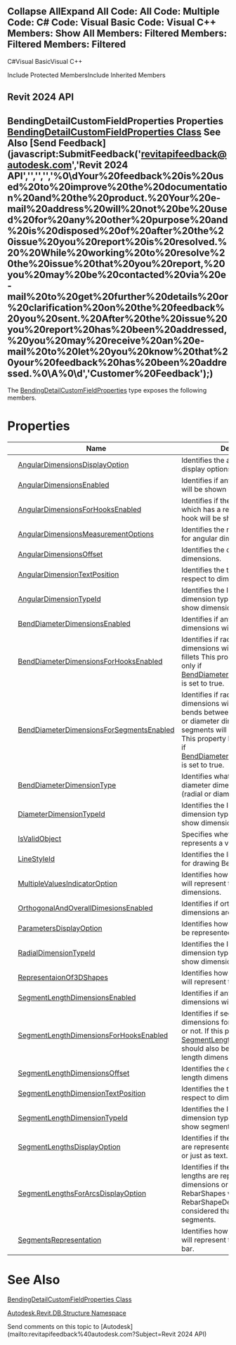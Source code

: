 ﻿

Collapse AllExpand All Code: All Code: Multiple Code: C# Code: Visual Basic Code: Visual C++  Members: Show All Members: Filtered Members: Filtered Members: Filtered   
---  
  
C#Visual BasicVisual C++

Include Protected MembersInclude Inherited Members

Revit 2024 API  
---  
BendingDetailCustomFieldProperties Properties  
[BendingDetailCustomFieldProperties Class](fca17725-1925-31a4-1a9b-c773c4329e46.md) See Also [Send Feedback](javascript:SubmitFeedback\('revitapifeedback@autodesk.com','Revit 2024 API','','','','%0\\dYour%20feedback%20is%20used%20to%20improve%20the%20documentation%20and%20the%20product.%20Your%20e-mail%20address%20will%20not%20be%20used%20for%20any%20other%20purpose%20and%20is%20disposed%20of%20after%20the%20issue%20you%20report%20is%20resolved.%20%20While%20working%20to%20resolve%20the%20issue%20that%20you%20report,%20you%20may%20be%20contacted%20via%20e-mail%20to%20get%20further%20details%20or%20clarification%20on%20the%20feedback%20you%20sent.%20After%20the%20issue%20you%20report%20has%20been%20addressed,%20you%20may%20receive%20an%20e-mail%20to%20let%20you%20know%20that%20your%20feedback%20has%20been%20addressed.%0\\A%0\\d','Customer%20Feedback'\);)  
---  
  
The [BendingDetailCustomFieldProperties](fca17725-1925-31a4-1a9b-c773c4329e46.md) type exposes the following members.

# Properties

|  | Name | Description |
| --- | --- | --- |
|  | [AngularDimensionsDisplayOption](5f7a04d5-121d-48fd-22c1-65cce420802f.md) | Identifies the angular dimensions display options. |
|  | [AngularDimensionsEnabled](8420ed02-5b86-dff2-4cc5-7c6307701762.md) | Identifies if any angular dimensions will be shown or not. |
|  | [AngularDimensionsForHooksEnabled](4c49bf38-1e61-a4fe-ebda-fd05e3b90e63.md) | Identifies if the angular dimensions which has a reference set on a hook will be shown or not. |
|  | [AngularDimensionsMeasurementOptions](8db4a4ff-0e1b-7615-6bac-f9536beef2b5.md) | Identifies the measurement option for angular dimensions. |
|  | [AngularDimensionsOffset](76094859-caa7-30ea-0e1c-cdd4725e2d7e.md) | Identifies the offset of the angular dimensions. |
|  | [AngularDimensionTextPosition](40a7f256-c68a-5f3b-9994-885c619b8e03.md) | Identifies the text position with respect to dimension line. |
|  | [AngularDimensionTypeId](9831ce4e-0bef-8e07-5260-32d8ecb80a3e.md) | Identifies the Id of the angular dimension type which is used to show dimensions. |
|  | [BendDiameterDimensionsEnabled](5e06f0e4-2980-403f-79d8-a58c70dd5a3e.md) | Identifies if any radial or diameter dimensions will be shown or not. |
|  | [BendDiameterDimensionsForHooksEnabled](6eb8246b-1b2d-5344-babd-4b0eea2c0990.md) | Identifies if radial or diameter dimensions will be shown for hook fillets This property has a meaning only if [BendDiameterDimensionsEnabled](5e06f0e4-2980-403f-79d8-a58c70dd5a3e.md) is set to true. |
|  | [BendDiameterDimensionsForSegmentsEnabled](f8d57ff5-95ad-1d65-edb9-73607167f668.md) | Identifies if radial or diameter dimensions will be shown for the bends between segments. Radial or diameter dimesions for arc segments will be shown by default. This property has a menaning only if [BendDiameterDimensionsEnabled](5e06f0e4-2980-403f-79d8-a58c70dd5a3e.md) is set to true. |
|  | [BendDiameterDimensionType](1765eae5-5724-05cf-9308-6aa845a52b1b.md) | Identifies what type of bend diameter dimensions will be shown (radial or diameter). |
|  | [DiameterDimensionTypeId](81f1e17a-7ee5-d3ea-3aaf-6203bb2ff7cb.md) | Identifies the Id of the diameter dimension type which is used to show dimensions. |
|  | [IsValidObject](84909688-8680-eef3-d568-36f521510543.md) | Specifies whether the .NET object represents a valid Revit entity. |
|  | [LineStyleId](c691f2b9-dc2b-d123-8374-4a9e34d67059.md) | Identifies the line style that is used for drawing Bending Detail curves. |
|  | [MultipleValuesIndicatorOption](e1cfec20-7572-6578-ba2a-e9b7a308daae.md) | Identifies how the Bending Detail will represent the varying rebar dimensions. |
|  | [OrthogonalAndOverallDimesionsEnabled](c3e01192-7ad8-4d69-84a1-680d6a66bb74.md) | Identifies if orthogonal and overall dimensions are displayed. |
|  | [ParametersDisplayOption](eae872b5-9687-1012-3a5e-5bcf9f3bf977.md) | Identifies how the parameters will be represented. |
|  | [RadialDimensionTypeId](90b4d8ee-1165-0311-579b-99772b0368d7.md) | Identifies the Id of the radial dimension type which is used to show dimensions. |
|  | [RepresentaionOf3DShapes](4149d79c-cbc1-37eb-0c5e-9d201ca569b4.md) | Identifies how the Bending Detail will represent the 3D shapes. |
|  | [SegmentLengthDimensionsEnabled](184cbd95-aaaf-e9ab-ecb4-07a065cd51f4.md) | Identifies if any segment length dimensions will be shown or not. |
|  | [SegmentLengthDimensionsForHooksEnabled](3a6a3be7-5c2a-7d98-f6c6-2c725b25f4aa.md) | Identifies if segment length dimensions for hooks will be shown or not. If this property is true, the [SegmentLengthDimensionsEnabled](184cbd95-aaaf-e9ab-ecb4-07a065cd51f4.md) should also be true to see segment length dimensions for hooks. |
|  | [SegmentLengthDimensionsOffset](2c4470fa-1594-ce4f-93a6-8ed868c4bad7.md) | Identifies the offset of the segment length dimensions. |
|  | [SegmentLengthDimensionTextPosition](d6917842-00a8-7fbf-8217-0840b38d3a16.md) | Identifies the text position with respect to dimension line. |
|  | [SegmentLengthDimensionTypeId](6860f3f3-59b5-74e9-c718-4be700dbe8ac.md) | Identifies the Id of the linear dimension type which is used to show segments length. |
|  | [SegmentLengthsDisplayOption](9297e2e5-0c49-73c0-abea-73f008dc52aa.md) | Identifies if the segment lengths are represented using dimensions or just as text. |
|  | [SegmentLengthsForArcsDisplayOption](cd040975-377e-9c8a-19a0-190f93d1b5ba.md) | Identifies if the arc segment lengths are represented using dimensions or just as text. Only RebarShapes whose definition is RebarShapeDefinitionByArc are considered that have arc segments. |
|  | [SegmentsRepresentation](53c80d19-4e8a-db59-85df-0abc0f142331.md) | Identifies how the bending detail will represent the segments of the bar. |
  
# See Also

[BendingDetailCustomFieldProperties Class](fca17725-1925-31a4-1a9b-c773c4329e46.md)

[Autodesk.Revit.DB.Structure Namespace](d586b341-f687-9d90-e96d-255806b7d4fc.md)

Send comments on this topic to [Autodesk](mailto:revitapifeedback%40autodesk.com?Subject=Revit 2024 API)